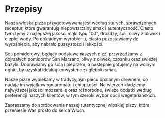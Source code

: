 # Przepisy

Nasza włoska pizza przygotowywana jest według starych, sprawdzonych receptur, które gwarantują niepowtarzalny smak i autentyczność. Ciasto tworzymy z najlepszej jakości mąki typu "00", drożdży, soli, oliwy z oliwek i ciepłej wody. Po dokładnym wyrobieniu, ciasto pozostawiamy do wyrośnięcia, aby nabrało puszystości i lekkości.

Sos pomidorowy, będący podstawą naszych pizz, przyrządzamy z dojrzałych pomidorów San Marzano, oliwy z oliwek, czosnku oraz świeżej bazylii. Doprawiamy go solą i pieprzem, a następnie gotujemy na wolnym ogniu, by uzyskał idealną konsystencję i głęboki smak.

Nasze pizze wypiekamy w tradycyjnym piecu opalanym drewnem, co nadaje im wyjątkowego aromatu i chrupkości. Na wierzch kładziemy najwyższej jakości mozzarellę oraz różnorodne, świeże dodatki według preferencji naszych klientów, w tym szeroki wybór opcji wegetariańskich.

Zapraszamy do spróbowania naszej autentycznej włoskiej pizzy, która przeniesie Was prosto do serca Włoch.

